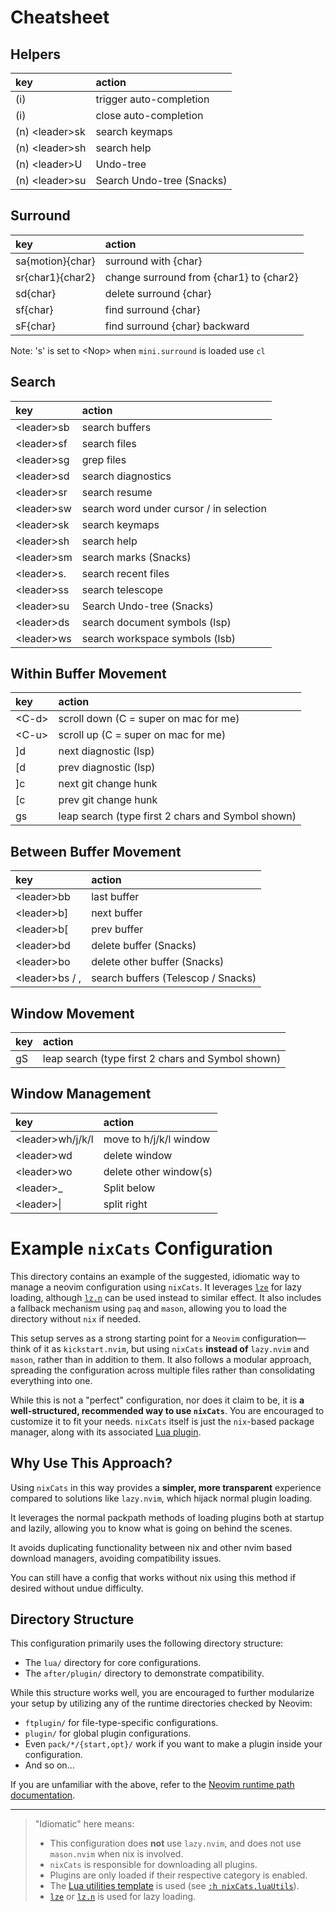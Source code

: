 # Cheatsheet

## Helpers

|  key |  action |
| :---  | :--- | 
| (i) <C-space> | trigger auto-completion |
| (i) <C-e> | close auto-completion |
| (n) \<leader\>sk | search keymaps |
| (n) \<leader\>sh | search help |
| (n) \<leader\>U | Undo-tree |
| (n) \<leader\>su | Search Undo-tree (Snacks) |

## Surround

|  key |  action |
| :---  | :--- | 
|  sa{motion}{char} | surround with {char} |
|  sr{char1}{char2} | change surround from {char1} to {char2} |
|  sd{char} | delete surround {char} |
|  sf{char} | find surround {char} |
|  sF{char} | find surround {char} backward |

Note: 's' is set to \<Nop\> when `mini.surround` is loaded use `cl`

## Search

|  key |  action |
| :---  | :--- | 
| \<leader\>sb | search buffers |
| \<leader\>sf | search files |
| \<leader\>sg | grep files |
| \<leader\>sd | search diagnostics |
| \<leader\>sr | search resume |
| \<leader\>sw | search word under cursor / in selection |
| \<leader\>sk | search keymaps |
| \<leader\>sh | search help |
| \<leader\>sm | search marks (Snacks) |
| \<leader\>s. | search recent files |
| \<leader\>ss | search telescope |
| \<leader\>su | Search Undo-tree (Snacks) |
| \<leader\>ds | search document symbols (lsp) |
| \<leader\>ws | search workspace symbols (lsb) |

## Within Buffer Movement

|  key |  action |
|:---  | :--- | 
| \<C-d\> | scroll down (C = super on mac for me) |
| \<C-u\> | scroll up (C = super on mac for me) |
| ]d | next diagnostic (lsp) |
| [d | prev diagnostic (lsp) |
| ]c | next git change hunk |
| [c | prev git change hunk |
| gs | leap search (type first 2 chars and Symbol shown) | 
 

## Between Buffer Movement

|  key |  action |
| :---  | :--- | 
| \<leader\>bb | last buffer |
| \<leader\>b] | next buffer |
| \<leader\>b[ | prev buffer |
| \<leader\>bd | delete buffer (Snacks) |
| \<leader\>bo | delete other buffer (Snacks) |
| \<leader\>bs / <leader>, | search buffers (Telescop / Snacks) |

## Window Movement

|  key |  action |
| :---  | :--- | 
| gS | leap search (type first 2 chars and Symbol shown) | 

## Window Management


|  key |  action |
| :---  | :--- | 
| \<leader\>wh/j/k/l | move to h/j/k/l window |
| \<leader\>wd | delete window |
| \<leader\>wo | delete other window(s) |
| \<leader\>_ | Split below |
| \<leader\>\| | split right |

# Example `nixCats` Configuration

This directory contains an example of the suggested, idiomatic way to manage a neovim configuration using `nixCats`. It leverages [`lze`](https://github.com/BirdeeHub/lze) for lazy loading, although [`lz.n`](https://github.com/nvim-neorocks/lz.n) can be used instead to similar effect. It also includes a fallback mechanism using `paq` and `mason`, allowing you to load the directory without `nix` if needed.

This setup serves as a strong starting point for a `Neovim` configuration—think of it as `kickstart.nvim`, but using `nixCats` **instead of** `lazy.nvim` and `mason`, rather than in addition to them. It also follows a modular approach, spreading the configuration across multiple files rather than consolidating everything into one.

While this is not a "perfect" configuration, nor does it claim to be, it is **a well-structured, recommended way to use `nixCats`**. You are encouraged to customize it to fit your needs. `nixCats` itself is just the `nix`-based package manager, along with its associated [Lua plugin](https://nixcats.org/nixCats_plugin.html).

## Why Use This Approach?

Using `nixCats` in this way provides a **simpler, more transparent** experience compared to solutions like `lazy.nvim`, which hijack normal plugin loading.

It leverages the normal packpath methods of loading plugins both at startup and lazily, allowing you to know what is going on behind the scenes.

It avoids duplicating functionality between nix and other nvim based download managers, avoiding compatibility issues.

You can still have a config that works without nix using this method if desired without undue difficulty.

## Directory Structure

This configuration primarily uses the following directory structure:

- The `lua/` directory for core configurations.
- The `after/plugin/` directory to demonstrate compatibility.

While this structure works well, you are encouraged to further modularize your setup by utilizing any of the runtime directories checked by Neovim:

- `ftplugin/` for file-type-specific configurations.
- `plugin/` for global plugin configurations.
- Even `pack/*/{start,opt}/` work if you want to make a plugin inside your configuration.
- And so on...

If you are unfamiliar with the above, refer to the [Neovim runtime path documentation](https://neovim.io/doc/user/options.html#'rtp').

---

> "Idiomatic" here means:
>
> - This configuration does **not** use `lazy.nvim`, and does not use `mason.nvim` when nix is involved.
> - `nixCats` is responsible for downloading all plugins.
> - Plugins are only loaded if their respective category is enabled.
> - The [Lua utilities template](https://github.com/BirdeeHub/nixCats-nvim/tree/main/templates/luaUtils/lua/nixCatsUtils) is used (see [`:h nixCats.luaUtils`](https://nixcats.org/nixCats_luaUtils.html)).
> - [`lze`](https://github.com/BirdeeHub/lze) or [`lz.n`](https://github.com/nvim-neorocks/lz.n) is used for lazy loading.
